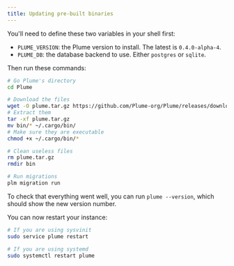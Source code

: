 ```yaml
---
title: Updating pre-built binaries
---
```


You'll need to define these two variables in your shell first:

- `PLUME_VERSION`: the Plume version to install. The latest is `0.4.0-alpha-4`.
- `PLUME_DB`: the database backend to use. Either `postgres` or `sqlite`.

Then run these commands:

```bash
# Go Plume's directory
cd Plume

# Download the files
wget -O plume.tar.gz https://github.com/Plume-org/Plume/releases/download/$PLUME_VERSION/plume-$PLUME_DB.tar.gz
# Extract them
tar -xf plume.tar.gz
mv bin/* ~/.cargo/bin/
# Make sure they are executable
chmod +x ~/.cargo/bin/*

# Clean useless files
rm plume.tar.gz
rmdir bin

# Run migrations
plm migration run
```

To check that everything went well, you can run `plume --version`, which should show the new version number.

You can now restart your instance:

```bash
# If you are using sysvinit
sudo service plume restart

# If you are using systemd
sudo systemctl restart plume
```
